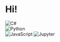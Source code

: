 # Hi! 
![C#](https://img.shields.io/badge/C%23-239120?style=for-the-badge&logo=c-sharp&logoColor=white) <br> ![Python](https://img.shields.io/badge/Python-3776AB?style=for-the-badge&logo=python&logoColor=white) <br> ![JavaScript](https://img.shields.io/badge/JavaScript-F7DF1E?style=for-the-badge&logo=javascript&logoColor=black)
![Jupyter](https://img.shields.io/badge/Jupyter-F37626?style=for-the-badge&logo=Jupyter&logoColor=white)

